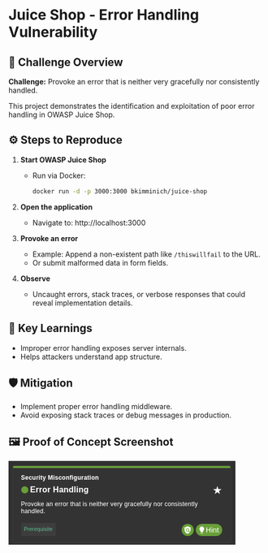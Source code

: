 # Juice Shop - Error Handling Vulnerability

## 📌 Challenge Overview
**Challenge:** Provoke an error that is neither very gracefully nor consistently handled.

This project demonstrates the identification and exploitation of poor error handling in OWASP Juice Shop.

## ⚙️ Steps to Reproduce

1. **Start OWASP Juice Shop**
   - Run via Docker:
     ```bash
     docker run -d -p 3000:3000 bkimminich/juice-shop
     ```

2. **Open the application**
   - Navigate to: http://localhost:3000

3. **Provoke an error**
   - Example: Append a non-existent path like `/thiswillfail` to the URL.
   - Or submit malformed data in form fields.

4. **Observe**
   - Uncaught errors, stack traces, or verbose responses that could reveal implementation details.

## 🧠 Key Learnings
- Improper error handling exposes server internals.
- Helps attackers understand app structure.

## 🛡️ Mitigation
- Implement proper error handling middleware.
- Avoid exposing stack traces or debug messages in production.

## 🖼️ Proof of Concept Screenshot
![Error Handling POC](screenshots/Error_Handling_POC.png)


